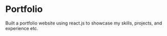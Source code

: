 # Portfolio
Built a portfolio website using react.js to showcase my skills, projects, and experience etc.
